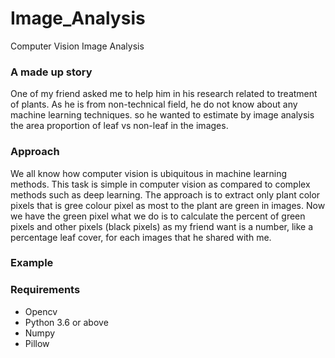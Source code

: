 # Image_Analysis
Computer Vision Image Analysis


### A made up story

One of my friend asked me to help him in his research related to treatment of plants. As he is from non-technical field, he do not know about any machine learning techniques. so he wanted to estimate by image analysis the area proportion of leaf vs non-leaf in the images.

### Approach
We all know how computer vision is ubiquitous in machine learning methods. This task is simple in computer vision as compared to complex methods such as deep learning. The approach is to extract only plant color pixels that is gree colour pixel as most to the plant are green in images. Now we have the green pixel what we do is to calculate the percent of green pixels and other pixels (black pixels) as my friend want is a number, like a percentage leaf cover, for each images that he shared with me. 


### Example



### Requirements
- Opencv
- Python 3.6 or above
- Numpy
- Pillow
